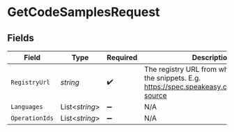 # GetCodeSamplesRequest


## Fields

| Field                                                                                                  | Type                                                                                                   | Required                                                                                               | Description                                                                                            |
| ------------------------------------------------------------------------------------------------------ | ------------------------------------------------------------------------------------------------------ | ------------------------------------------------------------------------------------------------------ | ------------------------------------------------------------------------------------------------------ |
| `RegistryUrl`                                                                                          | *string*                                                                                               | :heavy_check_mark:                                                                                     | The registry URL from which to retrieve the snippets. E.g. https://spec.speakeasy.com/org/ws/my-source |
| `Languages`                                                                                            | List<*string*>                                                                                         | :heavy_minus_sign:                                                                                     | N/A                                                                                                    |
| `OperationIds`                                                                                         | List<*string*>                                                                                         | :heavy_minus_sign:                                                                                     | N/A                                                                                                    |